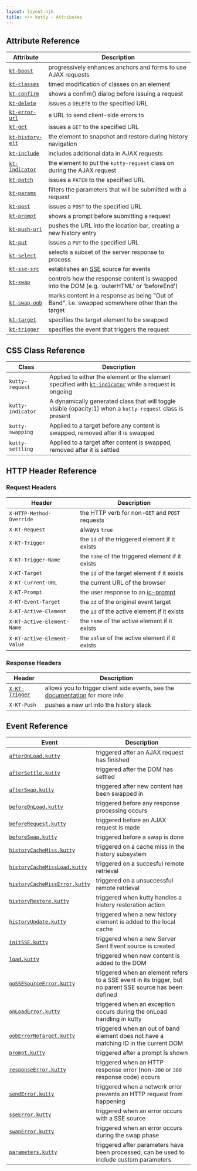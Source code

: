 ```yaml
---
layout: layout.njk
title: </> kutty - Attributes
---
```


## Attribute Reference

| Attribute | Description |
|-----------|-------------|
| [`kt-boost`](/attributes/kt-boost) | progressively enhances anchors and forms to use AJAX requests
| [`kt-classes`](/attributes/kt-classes) | timed modification of classes on an element
| [`kt-confirm`](/attributes/kt-confirm) | shows a confim() dialog before issuing a request
| [`kt-delete`](/attributes/kt-delete) | issues a `DELETE` to the specified URL
| [`kt-error-url`](/attributes/kt-error-url) | a URL to send client-side errors to
| [`kt-get`](/attributes/kt-get) | issues a `GET` to the specified URL
| [`kt-history-elt`](/attributes/kt-history-elt) | the element to snapshot and restore during history navigation
| [`kt-include`](/attributes/kt-include) | includes additional data in AJAX requests
| [`kt-indicator`](/attributes/kt-indicator) | the element to put the `kutty-request` class on during the AJAX request
| [`kt-patch`](/attributes/kt-patch) | issues a `PATCH` to the specified URL
| [`kt-params`](/attributes/kt-params) | filters the parameters that will be submitted with a request
| [`kt-post`](/attributes/kt-post) | issues a `POST` to the specified URL
| [`kt-prompt`](/attributes/kt-prompt) | shows a prompt before submitting a request
| [`kt-push-url`](/attributes/kt-push-url) | pushes the URL into the location bar, creating a new history entry
| [`kt-put`](/attributes/kt-put) | issues a `PUT` to the specified URL
| [`kt-select`](/attributes/kt-select) | selects a subset of the server response to process
| [`kt-sse-src`](/attributes/kt-sse-src) | establishes an [SSE](https://developer.mozilla.org/en-US/docs/Web/API/Server-sent_events/Using_server-sent_events) source for events
| [`kt-swap`](/attributes/kt-swap) | controls how the response content is swapped into the DOM (e.g. 'outerHTML' or 'beforeEnd')
| [`kt-swap-oob`](/attributes/kt-swap-oob) | marks content in a response as being "Out of Band", i.e. swapped somewhere other than the target 
| [`kt-target`](/attributes/kt-target) | specifies the target element to be swapped
| [`kt-trigger`](/attributes/kt-trigger) | specifies the event that triggers the request

## CSS Class Reference

| Class | Description |
|-----------|-------------|
| `kutty-request` | Applied to either the element or the element specified with [`kt-indicator`](/attributes/kt-indicator) while a request is ongoing
| `kutty-indicator` | A dynamically generated class that will toggle visible (opacity:1) when a `kutty-request` class is present
| `kutty-swapping` | Applied to a target before any content is swapped, removed after it is swapped
| `kutty-settling` | Applied to a target after content is swapped, removed after it is settled


## HTTP Header Reference

### Request Headers 
| Header | Description |
|-------|-------------|
| `X-HTTP-Method-Override` | the HTTP verb for non-`GET` and `POST` requests
| `X-KT-Request` | always `true`
| `X-KT-Trigger` | the `id` of the triggered element if it exists
| `X-KT-Trigger-Name` | the `name` of the triggered element if it exists
| `X-KT-Target` | the `id` of the target element if it exists
| `X-KT-Current-URL` | the current URL of the browser
| `X-KT-Prompt` | the user response to an [ic-prompt](/attributes/kt-prompt)
| `X-KT-Event-Target` | the `id` of the original event target 
| `X-KT-Active-Element` | the `id` of the active element if it exists
| `X-KT-Active-Element-Name` | the `name` of the active element if it exists
| `X-KT-Active-Element-Value` | the `value` of the active element if it exists

### Response Headers
| Header | Description |
|-------|-------------|
| [`X-KT-Trigger`](/headers/x-kt-trigger) | allows you to trigger client side events, see the [documentation](/headers/x-kt-trigger) for more info
| `X-KT-Push` | pushes a new url into the history stack

## Event Reference

| Event | Description |
|-------|-------------|
| [`afterOnLoad.kutty`](/events#afterOnLoad.kutty) | triggered after an AJAX request has finished
| [`afterSettle.kutty`](/events#afterSettle.kutty)  | triggered after the DOM has settled
| [`afterSwap.kutty`](/events#afterSwap.kutty)  | triggered after new content has been swapped in
| [`beforeOnLoad.kutty`](/events#beforeOnLoad.kutty)  | triggered before any response processing occurs
| [`beforeRequest.kutty`](/events#beforeRequest.kutty)  | triggered before an AJAX request is made
| [`beforeSwap.kutty`](/events#beforeSwap.kutty)  | triggered before a swap is done
| [`historyCacheMiss.kutty`](/events#historyCacheMiss.kutty)  | triggered on a cache miss in the history subsystem
| [`historyCacheMissLoad.kutty`](/events#historyCacheMissLoad.kutty)  | triggered on a succesful remote retrieval 
| [`historyCacheMissError.kutty`](/events#historyCacheMissError.kutty)  | triggered on a unsuccessful remote retrieval 
| [`historyRestore.kutty`](/events#historyRestore.kutty)  | triggered when kutty handles a history restoration action
| [`historyUpdate.kutty`](/events#historyUpdate.kutty)  | triggered when a new history element is added to the local cache
| [`initSSE.kutty`](/events#initSSE.kutty) | triggered when a new Server Sent Event source is created
| [`load.kutty`](/events#load.kutty)  | triggered when new content is added to the DOM
| [`noSSESourceError.kutty`](/events#noSSESourceError.kutty)  | triggered when an element refers to a SSE event in its trigger, but no parent SSE source has been defined
| [`onLoadError.kutty`](/events#onLoadError.kutty)  | triggered when an exception occurs during the onLoad handling in kutty
| [`oobErrorNoTarget.kutty`](/events#oobErrorNoTarget.kutty)  | triggered when an out of band element does not have a matching ID in the current DOM
| [`prompt.kutty`](/events#prompt.kutty)  | triggered after a prompt is shown
| [`responseError.kutty`](/events#responseError.kutty)  | triggered when an HTTP response error (non-`200` or `300` response code) occurs
| [`sendError.kutty`](/events#sendError.kutty)  | triggered when a network error prevents an HTTP request from happening
| [`sseError.kutty`](/events#sseError.kutty)  | triggered when an error occurs with a SSE source
| [`swapError.kutty`](/events#swapError.kutty)  | triggered when an error occurs during the swap phase
| [`parameters.kutty`](/events#parameters.kutty)  | triggered after parameters have been processed, can be used to include custom parameters

